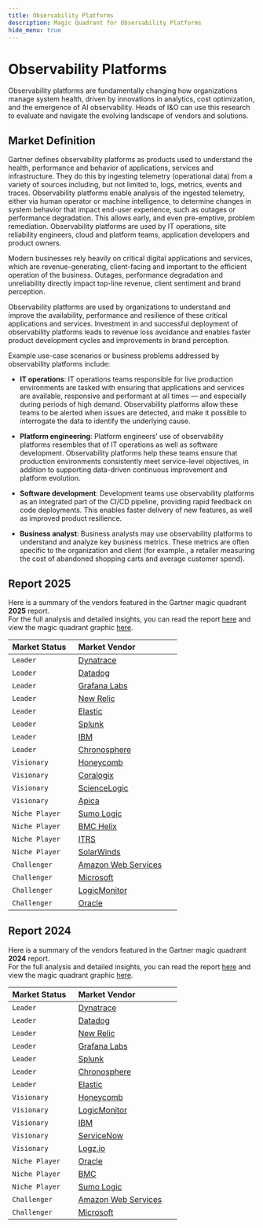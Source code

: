 ```yaml
---
title: Observability Platforms
description: Magic Quadrant for Observability Platforms
hide_menu: true
---
```


# Observability Platforms

Observability platforms are fundamentally changing how organizations manage system health, driven by innovations in analytics, cost optimization, and the emergence of AI observability. Heads of I&O can use this research to evaluate and navigate the evolving landscape of vendors and solutions.

## Market Definition

Gartner defines observability platforms as products used to understand the health, performance and behavior of applications, services and infrastructure. They do this by ingesting telemetry (operational data) from a variety of sources including, but not limited to, logs, metrics, events and traces. Observability platforms enable analysis of the ingested telemetry, either via human operator or machine intelligence, to determine changes in system behavior that impact end-user experience, such as outages or performance degradation. This allows early, and even pre-emptive, problem remediation. Observability platforms are used by IT operations, site reliability engineers, cloud and platform teams, application developers and product owners.

Modern businesses rely heavily on critical digital applications and services, which are revenue-generating, client-facing and important to the efficient operation of the business. Outages, performance degradation and unreliability directly impact top-line revenue, client sentiment and brand perception.

Observability platforms are used by organizations to understand and improve the availability, performance and resilience of these critical applications and services. Investment in and successful deployment of observability platforms leads to revenue loss avoidance and enables faster product development cycles and improvements in brand perception.

Example use-case scenarios or business problems addressed by observability platforms include:

- **IT operations**: IT operations teams responsible for live production environments are tasked with ensuring that applications and services are available, responsive and performant at all times — and especially during periods of high demand. Observability platforms allow these teams to be alerted when issues are detected, and make it possible to interrogate the data to identify the underlying cause.

- **Platform engineering**: Platform engineers’ use of observability platforms resembles that of IT operations as well as software development. Observability platforms help these teams ensure that production environments consistently meet service-level objectives, in addition to supporting data-driven continuous improvement and platform evolution.

- **Software development**: Development teams use observability platforms as an integrated part of the CI/CD pipeline, providing rapid feedback on code deployments. This enables faster delivery of new features, as well as improved product resilience.

- **Business analyst**: Business analysts may use observability platforms to understand and analyze key business metrics. These metrics are often specific to the organization and client (for example., a retailer measuring the cost of abandoned shopping carts and average customer spend).

## Report 2025

Here is a summary of the vendors featured in the Gartner magic quadrant **2025** report. <br/>For the full analysis and detailed insights, you can read the report
<a href="/docs/2025/observability-platforms.pdf" target="_blank" rel="noopener noreferrer">here</a>
and view the magic quadrant graphic
<a href="/docs/2025/observability-platforms.png" target="_blank" rel="noopener noreferrer">here</a>.

| Market Status   | Market Vendor                                          |
| --------------- | ------------------------------------------------------ |
| `Leader`        | [Dynatrace](/vendors/dynatrace.md)                     |
| `Leader`        | [Datadog](/vendors/datadog.md)                         |
| `Leader`        | [Grafana Labs](/vendors/grafana-labs.md)               |
| `Leader`        | [New Relic](/vendors/new-relic.md)                     |
| `Leader`        | [Elastic](/vendors/elastic.md)                         |
| `Leader`        | [Splunk](/vendors/splunk.md)                           |
| `Leader`        | [IBM](/vendors/ibm.md)                                 |
| `Leader`        | [Chronosphere](/vendors/chronosphere.md)               |
| `Visionary`     | [Honeycomb](/vendors/honeycomb.md)                     |
| `Visionary`     | [Coralogix](/vendors/coralogix.md)                     |
| `Visionary`     | [ScienceLogic](/vendors/sciencelogic.md)               |
| `Visionary`     | [Apica](/vendors/apica.md)                             |
| `Niche Player`  | [Sumo Logic](/vendors/sumo-logic.md)                   |
| `Niche Player`  | [BMC Helix](/vendors/bmc-helix.md)                     |
| `Niche Player`  | [ITRS](/vendors/itrs.md)                               |
| `Niche Player`  | [SolarWinds](/vendors/solarwinds.md)                   |
| `Challenger`    | [Amazon Web Services](/vendors/amazon-web-services.md) |
| `Challenger`    | [Microsoft](/vendors/microsoft.md)                     |
| `Challenger`    | [LogicMonitor](/vendors/logicmonitor.md)               |
| `Challenger`    | [Oracle](/vendors/oracle.md)                           |

## Report 2024

Here is a summary of the vendors featured in the Gartner magic quadrant **2024** report. <br/>For the full analysis and detailed insights, you can read the report
<a href="/docs/2024/observability-platforms.pdf" target="_blank" rel="noopener noreferrer">here</a>
and view the magic quadrant graphic
<a href="/docs/2024/observability-platforms.png" target="_blank" rel="noopener noreferrer">here</a>.

| Market Status   | Market Vendor                                          |
| --------------- | ------------------------------------------------------ |
| `Leader`        | [Dynatrace](/vendors/dynatrace.md)                     |
| `Leader`        | [Datadog](/vendors/datadog.md)                         |
| `Leader`        | [New Relic](/vendors/new-relic.md)                     |
| `Leader`        | [Grafana Labs](/vendors/grafana-labs.md)               |
| `Leader`        | [Splunk](/vendors/splunk.md)                           |
| `Leader`        | [Chronosphere](/vendors/chronosphere.md)               |
| `Leader`        | [Elastic](/vendors/elastic.md)                         |
| `Visionary`     | [Honeycomb](/vendors/honeycomb.md)                     |
| `Visionary`     | [LogicMonitor](/vendors/logicmonitor.md)               |
| `Visionary`     | [IBM](/vendors/ibm.md)                                 |
| `Visionary`     | [ServiceNow](/vendors/servicenow.md)                   |
| `Visionary`     | [Logz.io](/vendors/logz.io.md)                         |
| `Niche Player`  | [Oracle](/vendors/oracle.md)                           |
| `Niche Player`  | [BMC](/vendors/bmc.md)                                 |
| `Niche Player`  | [Sumo Logic](/vendors/sumo-logic.md)                   |
| `Challenger`    | [Amazon Web Services](/vendors/amazon-web-services.md) |
| `Challenger`    | [Microsoft](/vendors/microsoft.md)                     |
